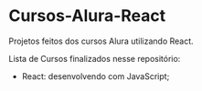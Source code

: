 # Cursos-Alura-React
Projetos feitos dos cursos Alura utilizando React.

Lista de Cursos finalizados nesse repositório:
- React: desenvolvendo com JavaScript;
